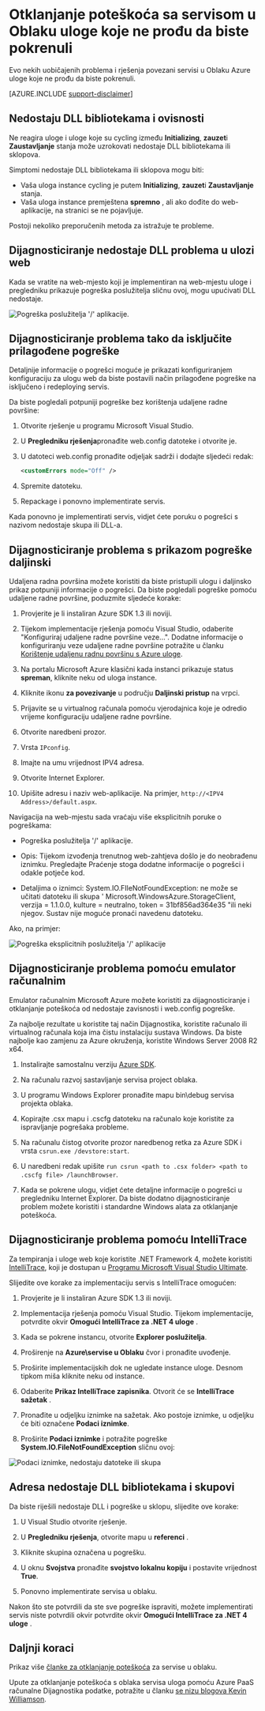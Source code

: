 <properties
   pageTitle="Otklanjanje poteškoća s uloge koje ne prođu da biste pokrenuli | Microsoft Azure"
   description="Evo nekih najčešćih razloga zašto uloge u Oblaku možda se neće pokrenuti. Rješenja za te probleme i prikazuje se."
   services="cloud-services"
   documentationCenter=""
   authors="simonxjx"
   manager="felixwu"
   editor=""
   tags="top-support-issue"/>
<tags
   ms.service="cloud-services"
   ms.devlang="na"
   ms.topic="article"
   ms.tgt_pltfrm="na"
   ms.workload="tbd"
   ms.date="09/02/2016"
   ms.author="v-six" />

# <a name="troubleshoot-cloud-service-roles-that-fail-to-start"></a>Otklanjanje poteškoća sa servisom u Oblaku uloge koje ne prođu da biste pokrenuli

Evo nekih uobičajenih problema i rješenja povezani servisi u Oblaku Azure uloge koje ne prođu da biste pokrenuli.

[AZURE.INCLUDE [support-disclaimer](../../includes/support-disclaimer.md)]

## <a name="missing-dlls-or-dependencies"></a>Nedostaju DLL bibliotekama i ovisnosti

Ne reagira uloge i uloge koje su cycling između **Initializing**, **zauzet**i **Zaustavljanje** stanja može uzrokovati nedostaje DLL bibliotekama ili sklopova.

Simptomi nedostaje DLL bibliotekama ili sklopova mogu biti:

- Vaša uloga instance cycling je putem **Initializing**, **zauzet**i **Zaustavljanje** stanja.
- Vaša uloga instance premještena **spremno** , ali ako dođite do web-aplikacije, na stranici se ne pojavljuje.

Postoji nekoliko preporučenih metoda za istražuje te probleme.

## <a name="diagnose-missing-dll-issues-in-a-web-role"></a>Dijagnosticiranje nedostaje DLL problema u ulozi web

Kada se vratite na web-mjesto koji je implementiran na web-mjestu uloge i pregledniku prikazuje pogreška poslužitelja sličnu ovoj, mogu upućivati DLL nedostaje.

![Pogreška poslužitelja '/' aplikacije.](./media/cloud-services-troubleshoot-roles-that-fail-start/ic503388.png)

## <a name="diagnose-issues-by-turning-off-custom-errors"></a>Dijagnosticiranje problema tako da isključite prilagođene pogreške

Detaljnije informacije o pogrešci moguće je prikazati konfiguriranjem konfiguraciju za ulogu web da biste postavili način prilagođene pogreške na isključeno i redeploying servis.

Da biste pogledali potpuniji pogreške bez korištenja udaljene radne površine:

1. Otvorite rješenje u programu Microsoft Visual Studio.

2. U **Pregledniku rješenja**pronađite web.config datoteke i otvorite je.

3. U datoteci web.config pronađite odjeljak sadrži i dodajte sljedeći redak:

    ```xml
    <customErrors mode="Off" />
    ```

4. Spremite datoteku.

5. Repackage i ponovno implementirate servis.

Kada ponovno je implementirati servis, vidjet ćete poruku o pogrešci s nazivom nedostaje skupa ili DLL-a.

## <a name="diagnose-issues-by-viewing-the-error-remotely"></a>Dijagnosticiranje problema s prikazom pogreške daljinski

Udaljena radna površina možete koristiti da biste pristupili ulogu i daljinsko prikaz potpuniji informacije o pogrešci. Da biste pogledali pogreške pomoću udaljene radne površine, poduzmite sljedeće korake:

1. Provjerite je li instaliran Azure SDK 1.3 ili noviji.

2. Tijekom implementacije rješenja pomoću Visual Studio, odaberite "Konfiguriraj udaljene radne površine veze...". Dodatne informacije o konfiguriranju veze udaljene radne površine potražite u članku [Korištenje udaljenu radnu površinu s Azure uloge](../vs-azure-tools-remote-desktop-roles.md).

3. Na portalu Microsoft Azure klasični kada instanci prikazuje status **spreman**, kliknite neku od uloga instance.

4. Kliknite ikonu **za povezivanje** u području **Daljinski pristup** na vrpci.

5. Prijavite se u virtualnog računala pomoću vjerodajnica koje je odredio vrijeme konfiguraciju udaljene radne površine.

6. Otvorite naredbeni prozor.

7. Vrsta `IPconfig`.

8. Imajte na umu vrijednost IPV4 adresa.

9. Otvorite Internet Explorer.

10. Upišite adresu i naziv web-aplikacije. Na primjer, `http://<IPV4 Address>/default.aspx`.

Navigacija na web-mjestu sada vraćaju više eksplicitnih poruke o pogreškama:

* Pogreška poslužitelja '/' aplikacije.

* Opis: Tijekom izvođenja trenutnog web-zahtjeva došlo je do neobrađenu iznimku. Pregledajte Praćenje stoga dodatne informacije o pogrešci i odakle potječe kod.

* Detaljima o iznimci: System.IO.FIleNotFoundException: ne može se učitati datoteku ili skupa ' Microsoft.WindowsAzure.StorageClient, verzija = 1.1.0.0, kulture = neutralno, token = 31bf856ad364e35 "ili neki njegov. Sustav nije moguće pronaći navedenu datoteku.

Ako, na primjer:

![Pogreška eksplicitnih poslužitelja '/' aplikacije](./media/cloud-services-troubleshoot-roles-that-fail-start/ic503389.png)

## <a name="diagnose-issues-by-using-the-compute-emulator"></a>Dijagnosticiranje problema pomoću emulator računalnim

Emulator računalnim Microsoft Azure možete koristiti za dijagnosticiranje i otklanjanje poteškoća od nedostaje zavisnosti i web.config pogreške.

Za najbolje rezultate u koristite taj način Dijagnostika, koristite računalo ili virtualnog računala koja ima čistu instalaciju sustava Windows. Da biste najbolje kao zamjenu za Azure okruženja, koristite Windows Server 2008 R2 x64.

1. Instalirajte samostalnu verziju [Azure SDK](https://azure.microsoft.com/downloads/).

2. Na računalu razvoj sastavljanje servisa project oblaka.

3. U programu Windows Explorer pronađite mapu bin\debug servisa projekta oblaka.

4. Kopirajte .csx mapu i .cscfg datoteku na računalo koje koristite za ispravljanje pogrešaka probleme.

5. Na računalu čistog otvorite prozor naredbenog retka za Azure SDK i vrsta `csrun.exe /devstore:start`.

6. U naredbeni redak upišite `run csrun <path to .csx folder> <path to .cscfg file> /launchBrowser`.

7. Kada se pokrene ulogu, vidjet ćete detaljne informacije o pogrešci u pregledniku Internet Explorer. Da biste dodatno dijagnosticiranje problem možete koristiti i standardne Windows alata za otklanjanje poteškoća.

## <a name="diagnose-issues-by-using-intellitrace"></a>Dijagnosticiranje problema pomoću IntelliTrace

Za tempiranja i uloge web koje koristite .NET Framework 4, možete koristiti [IntelliTrace](https://msdn.microsoft.com/library/dd264915.aspx), koji je dostupan u [Programu Microsoft Visual Studio Ultimate](https://www.visualstudio.com/products/visual-studio-ultimate-with-MSDN-vs).

Slijedite ove korake za implementaciju servis s IntelliTrace omogućen:

1. Provjerite je li instaliran Azure SDK 1.3 ili noviji.

2. Implementacija rješenja pomoću Visual Studio. Tijekom implementacije, potvrdite okvir **Omogući IntelliTrace za .NET 4 uloge** .

3. Kada se pokrene instancu, otvorite **Explorer poslužitelja**.

4. Proširenje na **Azure\\servise u Oblaku** čvor i pronađite uvođenje.

5. Proširite implementacijskih dok ne ugledate instance uloge. Desnom tipkom miša kliknite neku od instance.

6. Odaberite **Prikaz IntelliTrace zapisnika**. Otvorit će se **IntelliTrace sažetak** .

7. Pronađite u odjeljku iznimke na sažetak. Ako postoje iznimke, u odjeljku će biti označene **Podaci iznimke**.

8. Proširite **Podaci iznimke** i potražite pogreške **System.IO.FileNotFoundException** sličnu ovoj:

![Podaci iznimke, nedostaju datoteke ili skupa](./media/cloud-services-troubleshoot-roles-that-fail-start/ic503390.png)

## <a name="address-missing-dlls-and-assemblies"></a>Adresa nedostaje DLL bibliotekama i skupovi

Da biste riješili nedostaje DLL i pogreške u sklopu, slijedite ove korake:

1. U Visual Studio otvorite rješenje.

2. U **Pregledniku rješenja**, otvorite mapu u **referenci** .

3. Kliknite skupina označena u pogrešku.

4. U oknu **Svojstva** pronađite **svojstvo lokalnu kopiju** i postavite vrijednost **True**.

5. Ponovno implementirate servisa u oblaku.

Nakon što ste potvrdili da ste sve pogreške ispraviti, možete implementirati servis niste potvrdili okvir potvrdite okvir **Omogući IntelliTrace za .NET 4 uloge** .

## <a name="next-steps"></a>Daljnji koraci

Prikaz više [članke za otklanjanje poteškoća](https://azure.microsoft.com/documentation/articles/?tag=top-support-issue&product=cloud-services) za servise u oblaku.

Upute za otklanjanje poteškoća s oblaka servisa uloga pomoću Azure PaaS računalne Dijagnostika podatke, potražite u članku [se nizu blogova Kevin Williamson](http://blogs.msdn.com/b/kwill/archive/2013/08/09/windows-azure-paas-compute-diagnostics-data.aspx).
